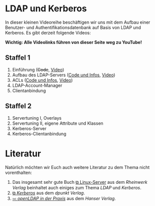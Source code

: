 # LDAP und Kerberos

In dieser kleinen Videoreihe beschäftigen wir uns mit dem Aufbau einer Benutzer- und Authentifikationsdatenbank auf Basis von LDAP und Kerberos. Es gibt derzeit folgende Videos:

**Wichtig: Alle Videolinks führen von dieser Seite weg zu YouTube!**

## Staffel 1
1. Einführung (~~Code~~, [Video](https://youtu.be/7Y0pHUZ7M6Q))
2. Aufbau des LDAP-Servers ([Code und Infos](ldap-02.html), [Video](https://www.youtube.com/watch?v=WVV_VGAMlCA))
3. ACLs ([Code und Infos](ldap-03.html), [Video](https://youtu.be/QiQaP017au0))
4. LDAP-Account-Manager
5. Clientanbindung

## Staffel 2
1. Servertuning I, Overlays
2. Servertuning II, eigene Attribute und Klassen
3. Kerberos-Server
4. Kerberos-Clientanbindung

# Literatur

Natürlich möchten wir Euch auch weitere Literatur zu dem Thema nicht vorenthalten:

1. Das insgesamt sehr gute Buch [&#10697; Linux-Server](https://www.rheinwerk-verlag.de/linux-server-das-umfassende-handbuch/) aus dem *Rheinwerk Verlag* beinhaltet auch einiges zum Thema *LDAP* und *Kerberos*.
2. [&#10697; *Kerberos*](https://dpunkt.de/produkt/kerberos/) aus dem *dpunkt Verlag*.
3. [&#10967; *openLDAP in der Praxis*](https://www.hanser-kundencenter.de/fachbuch/artikel/9783446463875) aus dem *Hanser Verlag*.
